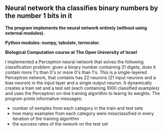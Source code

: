 Neural network tha classifies binary numbers by the number 1 bits in it
-------
**The program implements the neural network entirely (without using external modules).**

**Python modules: numpy, tabulate, termcolor.**

**Biological Computation course at The Open University of Israel**

I implemented a Perceptron neural network that solves the following classification problem: given a binary number containing 21 digets, does it contain more 1's than 0's or more 0's than 1's.
This is a single-layered Perceptron network, that contains has 22 neurons (21 input neurons and a bias neuron) in the input layer and a single output neuron.
It dynamically creates a train set and a test set (each containing 1000 classified examples) and uses the Perceptron on-line training algorithm to learng its weights.
The program prints informative messages:
- number of exmples from each category in the train and test sets
- how many examples from each category were missclassified in every iteration of the training algorithm
- the success rates of the nework on the test set

